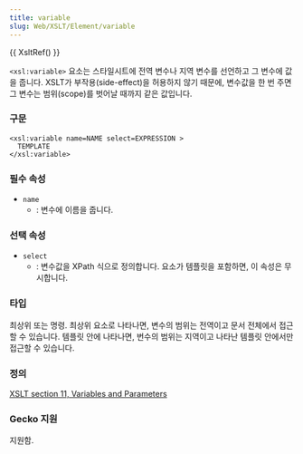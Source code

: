 ```yaml
---
title: variable
slug: Web/XSLT/Element/variable
---
```


{{ XsltRef() }}

`<xsl:variable>` 요소는 스타일시트에 전역 변수나 지역 변수를 선언하고 그 변수에 값을 줍니다. XSLT가 부작용(side-effect)을 허용하지 않기 때문에, 변수값을 한 번 주면 그 변수는 범위(scope)를 벗어날 때까지 같은 값입니다.

### 구문

```
<xsl:variable name=NAME select=EXPRESSION >
  TEMPLATE
</xsl:variable>
```

### 필수 속성

- `name`
  - : 변수에 이름을 줍니다.

### 선택 속성

- `select`
  - : 변수값을 XPath 식으로 정의합니다. 요소가 템플릿을 포함하면, 이 속성은 무시합니다.

### 타입

최상위 또는 명령. 최상위 요소로 나타나면, 변수의 범위는 전역이고 문서 전체에서 접근할 수 있습니다. 템플릿 안에 나타나면, 번수의 범위는 지역이고 나타난 템플릿 안에서만 접근할 수 있습니다.

### 정의

[XSLT section 11, Variables and Parameters](http://www.w3.org/TR/xslt#variables)

### Gecko 지원

지원함.
